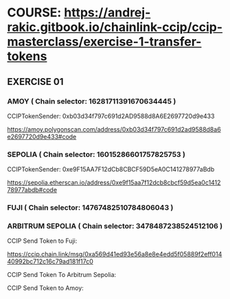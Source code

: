 # COURSE: https://andrej-rakic.gitbook.io/chainlink-ccip/ccip-masterclass/exercise-1-transfer-tokens

## EXERCISE 01

### AMOY ( Chain selector: 16281711391670634445 )

CCIPTokenSender: 0xb03d34f797c691d2AD9588d8A6E2697720d9e433

https://amoy.polygonscan.com/address/0xb03d34f797c691d2ad9588d8a6e2697720d9e433#code


### SEPOLIA ( Chain selector: 16015286601757825753 )

CCIPTokenSender: 0xe9F15AA7F12dCb8CBCF59D5eA0C141278977aBdb

https://sepolia.etherscan.io/address/0xe9f15aa7f12dcb8cbcf59d5ea0c141278977abdb#code

### FUJI ( Chain selector: 14767482510784806043 )



### ARBITRUM SEPOLIA ( Chain selector: 3478487238524512106 )

CCIP Send Token to Fuji:

https://ccip.chain.link/msg/0xa569d41ed93e56a8e8e4edd5f05889f2eff01440992bc712c16c79ad181f17c0

CCIP Send Token To Arbitrum Sepolia:


CCIP Send Token to Amoy:

